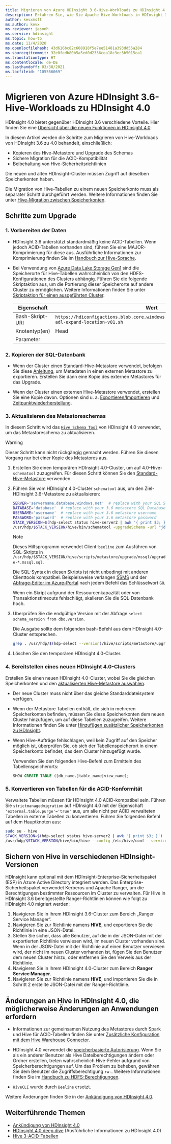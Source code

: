 ```yaml
---
title: Migrieren von Azure HDInsight 3.6-Hive-Workloads zu HDInsight 4.0
description: Erfahren Sie, wie Sie Apache Hive-Workloads in HDInsight 3.6 zu HDInsight 4.0 migrieren.
author: kevxmsft
ms.author: kevx
ms.reviewer: jasonh
ms.service: hdinsight
ms.topic: how-to
ms.date: 11/4/2020
ms.openlocfilehash: 43d616bc82c608918f5e7ee51481a393dd55a284
ms.sourcegitcommit: 32e0fedb80b5a5ed0d2336cea18c3ec3b5015ca1
ms.translationtype: HT
ms.contentlocale: de-DE
ms.lasthandoff: 03/30/2021
ms.locfileid: "105566069"
---
```

# <a name="migrate-azure-hdinsight-36-hive-workloads-to-hdinsight-40"></a>Migrieren von Azure HDInsight 3.6-Hive-Workloads zu HDInsight 4.0

HDInsight 4.0 bietet gegenüber HDInsight 3.6 verschiedene Vorteile. Hier finden Sie eine [Übersicht über die neuen Funktionen in HDInsight 4.0](../hdinsight-version-release.md).

In diesem Artikel werden die Schritte zum Migrieren von Hive-Workloads von HDInsight 3.6 zu 4.0 behandelt, einschließlich:

* Kopieren des Hive-Metastore und Upgrade des Schemas
* Sichere Migration für die ACID-Kompatibilität
* Beibehaltung von Hive-Sicherheitsrichtlinien

Die neuen und alten HDInsight-Cluster müssen Zugriff auf dieselben Speicherkonten haben.

Die Migration von Hive-Tabellen zu einem neuen Speicherkonto muss als separater Schritt durchgeführt werden. Weitere Informationen finden Sie unter [Hive-Migration zwischen Speicherkonten](./hive-migration-across-storage-accounts.md).

## <a name="steps-to-upgrade"></a>Schritte zum Upgrade

### <a name="1-prepare-the-data"></a>1. Vorbereiten der Daten

* HDInsight 3.6 unterstützt standardmäßig keine ACID-Tabellen. Wenn jedoch ACID-Tabellen vorhanden sind, führen Sie eine MAJOR-Komprimierung für diese aus. Ausführliche Informationen zur Komprimierung finden Sie im [Handbuch zur Hive-Sprache](https://cwiki.apache.org/confluence/display/Hive/LanguageManual+DDL#LanguageManualDDL-AlterTable/Partition/Compact).

* Bei Verwendung von [Azure Data Lake Storage Gen1](../overview-data-lake-storage-gen1.md) sind die Speicherorte für Hive-Tabellen wahrscheinlich von den HDFS-Konfigurationen des Clusters abhängig. Führen Sie die folgende Skriptaktion aus, um die Portierung dieser Speicherorte auf andere Cluster zu ermöglichen. Weitere Informationen finden Sie unter [Skriptaktion für einen ausgeführten Cluster](../hdinsight-hadoop-customize-cluster-linux.md#script-action-to-a-running-cluster).

    |Eigenschaft | Wert |
    |---|---|
    |Bash-Skript-URI|`https://hdiconfigactions.blob.core.windows.net/linuxhivemigrationv01/hive-adl-expand-location-v01.sh`|
    |Knotentyp(en)|Head|
    |Parameter||

### <a name="2-copy-the-sql-database"></a>2. Kopieren der SQL-Datenbank

* Wenn der Cluster einen Standard-Hive-Metastore verwendet, befolgen Sie diese [Anleitung](./hive-default-metastore-export-import.md), um Metadaten in einen externen Metastore zu exportieren. Erstellen Sie dann eine Kopie des externen Metastores für das Upgrade.

* Wenn der Cluster einen externen Hive-Metastore verwendet, erstellen Sie eine Kopie davon. Optionen sind u. a. [Exportieren/Importieren](../../azure-sql/database/database-export.md) und [Zeitpunktwiederherstellung](../../azure-sql/database/recovery-using-backups.md#point-in-time-restore).

### <a name="3-upgrade-the-metastore-schema"></a>3. Aktualisieren des Metastoreschemas

In diesem Schritt wird das [`Hive Schema Tool`](https://cwiki.apache.org/confluence/display/Hive/Hive+Schema+Tool) von HDInsight 4.0 verwendet, um das Metastoreschema zu aktualisieren.

> [!Warning]
> Dieser Schritt kann nicht rückgängig gemacht werden. Führen Sie diesen Vorgang nur bei einer Kopie des Metastores aus.

1. Erstellen Sie einen temporären HDInsight 4.0-Cluster, um auf 4.0-Hive-`schematool` zuzugreifen. Für diesen Schritt können Sie den [Standard-Hive-Metastore](../hdinsight-use-external-metadata-stores.md#default-metastore) verwenden.

1. Führen Sie vom HDInsight 4.0-Cluster `schematool` aus, um den Ziel-HDInsight 3.6-Metastore zu aktualisieren:

    ```sh
    SERVER='servername.database.windows.net'  # replace with your SQL Server
    DATABASE='database'  # replace with your 3.6 metastore SQL Database
    USERNAME='username'  # replace with your 3.6 metastore username
    PASSWORD='password'  # replace with your 3.6 metastore password
    STACK_VERSION=$(hdp-select status hive-server2 | awk '{ print $3; }')
    /usr/hdp/$STACK_VERSION/hive/bin/schematool -upgradeSchema -url "jdbc:sqlserver://$SERVER;databaseName=$DATABASE;trustServerCertificate=false;encrypt=true;hostNameInCertificate=*.database.windows.net;" -userName "$USERNAME" -passWord "$PASSWORD" -dbType "mssql" --verbose
    ```

    > [!NOTE]
    > Dieses Hilfsprogramm verwendet Client-`beeline` zum Ausführen von SQL-Skripts in `/usr/hdp/$STACK_VERSION/hive/scripts/metastore/upgrade/mssql/upgrade-*.mssql.sql`.
    >
    > Die SQL-Syntax in diesen Skripts ist nicht unbedingt mit anderen Clienttools kompatibel. Beispielsweise verlangen [SSMS](/sql/ssms/download-sql-server-management-studio-ssms) und der [Abfrage-Editor im Azure-Portal](../../azure-sql/database/connect-query-portal.md) nach jedem Befehl das Schlüsselwort `GO`.
    >
    > Wenn ein Skript aufgrund der Ressourcenkapazität oder von Transaktionstimeouts fehlschlägt, skalieren Sie die SQL-Datenbank hoch.

1. Überprüfen Sie die endgültige Version mit der Abfrage `select schema_version from dbo.version`.

    Die Ausgabe sollte dem folgenden bash-Befehl aus dem HDInsight 4.0-Cluster entsprechen.

    ```bash
    grep . /usr/hdp/$(hdp-select --version)/hive/scripts/metastore/upgrade/mssql/upgrade.order.mssql | tail -n1 | rev | cut -d'-' -f1 | rev
    ```

1. Löschen Sie den temporären HDInsight 4.0-Cluster.

### <a name="4-deploy-a-new-hdinsight-40-cluster"></a>4. Bereitstellen eines neuen HDInsight 4.0-Clusters

Erstellen Sie einen neuen HDInsight 4.0-Cluster, wobei Sie die gleichen Speicherkonten und den [aktualisierten Hive-Metastore auswählen](../hdinsight-use-external-metadata-stores.md#select-a-custom-metastore-during-cluster-creation).

* Der neue Cluster muss nicht über das gleiche Standarddateisystem verfügen.

* Wenn der Metastore Tabellen enthält, die sich in mehreren Speicherkonten befinden, müssen Sie diese Speicherkonten dem neuen Cluster hinzufügen, um auf diese Tabellen zuzugreifen. Weitere Informationen finden Sie unter [Hinzufügen zusätzlicher Speicherkonten zu HDInsight](../hdinsight-hadoop-add-storage.md).

* Wenn Hive-Aufträge fehlschlagen, weil kein Zugriff auf den Speicher möglich ist, überprüfen Sie, ob sich der Tabellenspeicherort in einem Speicherkonto befindet, das dem Cluster hinzugefügt wurde.

    Verwenden Sie den folgenden Hive-Befehl zum Ermitteln des Tabellenspeicherorts:

    ```sql
    SHOW CREATE TABLE ([db_name.]table_name|view_name);
    ```

### <a name="5-convert-tables-for-acid-compliance"></a>5. Konvertieren von Tabellen für die ACID-Konformität

Verwaltete Tabellen müssen für HDInsight 4.0 ACID-kompatibel sein. Führen Sie `strictmanagedmigration` auf HDInsight 4.0 mit der Eigenschaft `'external.table.purge'='true'` aus, um alle nicht per ACID verwalteten Tabellen in externe Tabellen zu konvertieren. Führen Sie folgenden Befehl auf dem Hauptknoten aus:

```bash
sudo su - hive
STACK_VERSION=$(hdp-select status hive-server2 | awk '{ print $3; }')
/usr/hdp/$STACK_VERSION/hive/bin/hive --config /etc/hive/conf --service strictmanagedmigration --hiveconf hive.strict.managed.tables=true -m automatic --modifyManagedTables
```

## <a name="secure-hive-across-hdinsight-versions"></a>Sichern von Hive in verschiedenen HDInsight-Versionen

HDInsight kann optional mit dem HDInsight-Enterprise-Sicherheitspaket (ESP) in Azure Active Directory integriert werden. Das Enterprise-Sicherheitspaket verwendet Kerberos und Apache Ranger, um die Berechtigungen bestimmter Ressourcen im Cluster zu verwalten. Für Hive in HDInsight 3.6 bereitgestellte Ranger-Richtlinien können wie folgt zu HDInsight 4.0 migriert werden:

1. Navigieren Sie in Ihrem HDInsight 3.6-Cluster zum Bereich „Ranger Service Manager“.
2. Navigieren Sie zur Richtlinie namens **HIVE**, und exportieren Sie die Richtlinie in eine JSON-Datei.
3. Stellen Sie sicher, dass alle Benutzer, auf die in der JSON-Datei mit der exportierten Richtlinie verwiesen wird, im neuen Cluster vorhanden sind. Wenn in der JSON-Datei mit der Richtlinie auf einen Benutzer verwiesen wird, der nicht im neuen Cluster vorhanden ist, fügen Sie den Benutzer dem neuen Cluster hinzu, oder entfernen Sie den Verweis aus der Richtlinie.
4. Navigieren Sie in Ihrem HDInsight 4.0-Cluster zum Bereich **Ranger Service Manager**.
5. Navigieren Sie zur Richtlinie namens **HIVE**, und importieren Sie die in Schritt 2 erstellte JSON-Datei mit der Ranger-Richtlinie.

## <a name="hive-changes-in-hdinsight-40-that-may-require-application-changes"></a>Änderungen an Hive in HDInsight 4.0, die möglicherweise Änderungen an Anwendungen erfordern

* Informationen zur gemeinsamen Nutzung des Metastores durch Spark und Hive für ACID-Tabellen finden Sie unter [Zusätzliche Konfiguration mit dem Hive Warehouse Connector](./apache-hive-warehouse-connector.md).

* HDInsight 4.0 verwendet die [speicherbasierte Autorisierung](https://cwiki.apache.org/confluence/display/Hive/Storage+Based+Authorization+in+the+Metastore+Server). Wenn Sie als ein anderer Benutzer als Hive Dateiberechtigungen ändern oder Ordner erstellen, treten wahrscheinlich Hive-Fehler aufgrund von Speicherberechtigungen auf. Um das Problem zu beheben, gewähren Sie dem Benutzer die Zugriffsberechtigung `rw-`. Weitere Informationen finden Sie im [Handbuch zu HDFS-Berechtigungen](https://hadoop.apache.org/docs/r2.7.1/hadoop-project-dist/hadoop-hdfs/HdfsPermissionsGuide.html).

* `HiveCLI` wurde durch `Beeline` ersetzt.

Weitere Änderungen finden Sie in der [Ankündigung von HDInsight 4.0](../hdinsight-version-release.md).

## <a name="further-reading"></a>Weiterführende Themen

* [Ankündigung von HDInsight 4.0](../hdinsight-version-release.md)
* [HDInsight 4.0 deep dive](https://azure.microsoft.com/blog/deep-dive-into-azure-hdinsight-4-0/) (Ausführliche Informationen zu HDInsight 4.0)
* [Hive 3-ACID-Tabellen](https://docs.hortonworks.com/HDPDocuments/HDP3/HDP-3.1.0/using-hiveql/content/hive_3_internals.html)